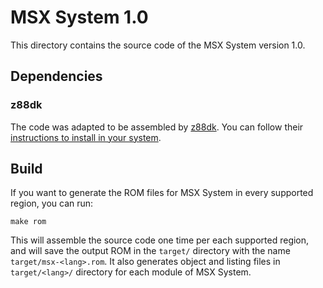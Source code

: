 # MSX System 1.0

This directory contains the source code of the MSX System version 1.0.

## Dependencies

### z88dk

The code was adapted to be assembled by [z88dk](https://z88dk.org/site/). You can follow their [instructions to install in your system](https://github.com/z88dk/z88dk/wiki/installation). 

## Build

If you want to generate the ROM files for MSX System in every supported region, you can run:

```
make rom
```

This will assemble the source code one time per each supported region, and will save the output ROM in the `target/` directory with the name `target/msx-<lang>.rom`. It also generates object and listing files in `target/<lang>/` directory for each module of MSX System. 
